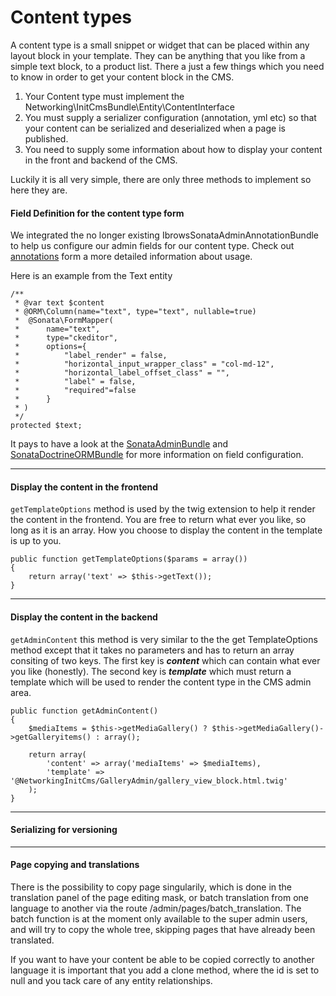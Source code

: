 Content types
=============

A content type is a small snippet or widget that can be placed within any layout block in your template.
They can be anything that you like from a simple text block, to a product list. There a just a few things which
you need to know in order to get your content block in the CMS.

1. Your Content type must implement the Networking\InitCmsBundle\Entity\ContentInterface
2. You must supply a serializer configuration (annotation, yml etc) so that your content can be serialized and deserialized when a page is published.
3. You need to supply some information about how to display your content in the front and backend of the CMS.

Luckily it is all very simple, there are only three methods to implement so here they are.

#### Field Definition for the content type form ####

We integrated the no longer existing IbrowsSonataAdminAnnotationBundle to help us configure our admin fields for our content type.
Check out [annotations](https://github.com/networking/init-cms-bundle/blob/master/doc/annotations.md) form a more detailed 
information about usage.

Here is an example from the Text entity

```
/**
 * @var text $content
 * @ORM\Column(name="text", type="text", nullable=true)
 *  @Sonata\FormMapper(
 *      name="text",
 *      type="ckeditor",
 *      options={
 *          "label_render" = false,
 *          "horizontal_input_wrapper_class" = "col-md-12",
 *          "horizontal_label_offset_class" = "",
 *          "label" = false,
 *          "required"=false
 *      }
 * )
 */
protected $text;
```

It pays to have a look at the [SonataAdminBundle](http://sonata-project.org/bundles/admin/master/doc/index.html) and [SonataDoctrineORMBundle](http://sonata-project.org/bundles/doctrine-orm-admin/master/doc/index.html) for more information on field configuration.

----------------------------------------------------
#### Display the content in the frontend ####
```getTemplateOptions``` method is used by the twig extension to help it render the content in the frontend. You are free to return what ever you like, so long as it is an array. How you choose to display the content in the template is up to you.

```
public function getTemplateOptions($params = array())
{
    return array('text' => $this->getText());
}
```

----------------------------------------------------
#### Display the content in the backend ####
```getAdminContent``` this method is very similar to the the get TemplateOptions method except that it takes no parameters and has to return an array consiting of two keys.
The first key is ***content*** which can contain what ever you like (honestly). The second key is ***template*** which must return a template which will be used to render the content type in the CMS admin area.

```
public function getAdminContent()
{
    $mediaItems = $this->getMediaGallery() ? $this->getMediaGallery()->getGalleryitems() : array();

    return array(
        'content' => array('mediaItems' => $mediaItems),
        'template' => '@NetworkingInitCms/GalleryAdmin/gallery_view_block.html.twig'
    );
}
```


------------------------------------
#### Serializing for versioning ####




------------------------------------    
#### Page copying and translations ####   
 
There is the possibility to copy page singularily, which is done in the translation panel of the page editing mask, or batch translation from one language to another via the route /admin/pages/batch_translation.
The batch function is at the moment only available to the super admin users, and will try to copy the whole tree, skipping pages that have already been translated.

If you want to have your content be able to be copied correctly to another language it is important that you add a clone method, where the id is set to null and you tack care of any entity relationships.